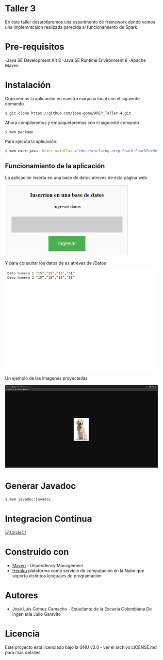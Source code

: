 # Taller 3
En este taller desarollaremos una esperimento de framework donde vemos una implemntcaion realizada parecida al funcionamiento de Spark. 
#

# Pre-requisitos
  -Java SE Development Kit 8
  -Java SE Runtime Environment 8
  -Apache Maven.

# Instalación
Copiaremos la aplicación en nuestra maquina local con el siguiente comando
```sh
$ git clone https://github.com/jose-gome/AREP_Taller-4.git
 ```
Ahora compilaremos y empaquetaremos con el siguiente comando
```sh
$ mvn package 
```
Para ejecuta la aplicación:
```sh
$ mvn exec:java -Dexec.mainClass="edu.escuelaing.arep.Spark.SparkForMe"
```
## Funcionamiento de la aplicación
La aplicación inserta en una base de datos atreves de esta página web

![](/Imagenes/insertarDatos.png)

Y para consultar los datos de es atreves de /Datos

![](/Imagenes/Datos.png)

Un ejemplo de las imagenes proyectadas

![](imagenes/imagen.png)

# Generar Javadoc

```sh
$ mvn javadoc:javadoc 
```
# Integracion Continua
[![CircleCI](https://circleci.com/gh/jose-gome/AREP-2020-1-Calculadora-estadistica.svg?style=svg)](https://circleci.com/gh/jose-gome/AREP_Taller-4)


# Construido con
  - [Maven](https://maven.apache.org/) - Dependency Management
  - [Heroku](https://cli-auth.heroku.com/) plataforma como servicio de computación en la Nube que soporta distintos lenguajes de programación
 
# Autores
  - José Luis Gómez Camacho - Estudiante de la Escuela Colombiana De Ingeniería Julio Garavito
# Licencia
Este proyecto está licenciado bajo la GNU v3.0 - ver el archivo LICENSE.md para más detalles

